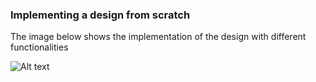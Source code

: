 ### Implementing a design from scratch 
The image below shows the implementation of the design with different functionalities

![Alt text](01_headphones_desktop@2x.png)
